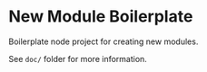 # New Module Boilerplate

Boilerplate node project for creating new modules.

See `doc/` folder for more information.
